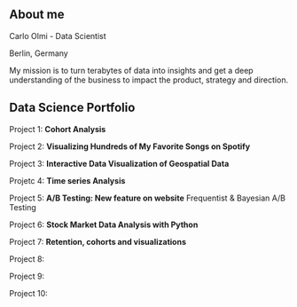 ## About me
Carlo Olmi - Data Scientist 

Berlin, Germany



My mission is to turn terabytes of data into insights and get a deep understanding of the business to impact the
product, strategy and direction.

## Data Science Portfolio

Project 1:  **Cohort Analysis**

Project 2:  **Visualizing Hundreds of My Favorite Songs on Spotify**

Project 3:  **Interactive Data Visualization of Geospatial Data**

Projetc 4:  **Time series Analysis**

Project 5:  **A/B Testing: New feature on website**
            Frequentist & Bayesian A/B Testing

Project 6:  **Stock Market Data Analysis with Python**

Project 7:  **Retention, cohorts and visualizations**

Project 8:

Project 9:

Project 10:
